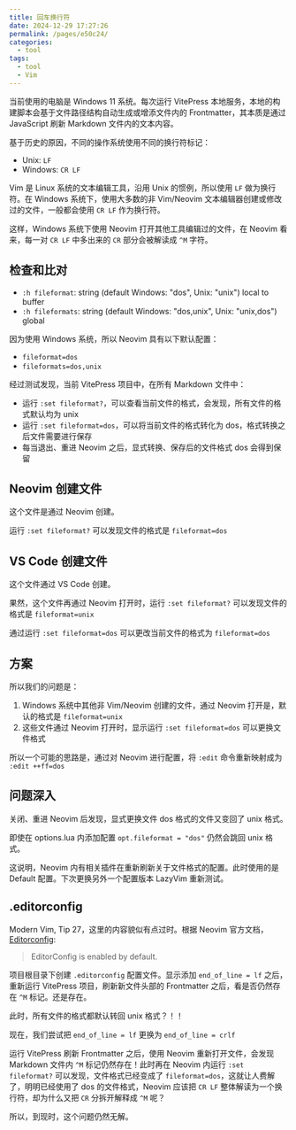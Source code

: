 ```yaml
---
title: 回车换行符
date: 2024-12-29 17:27:26
permalink: /pages/e50c24/
categories: 
  - tool
tags: 
  - tool
  - Vim
---
```


当前使用的电脑是 Windows 11 系统。每次运行 VitePress 本地服务，本地的构建脚本会基于文件路径结构自动生成或增添文件内的 Frontmatter，其本质是通过 JavaScript 刷新 Markdown 文件内的文本内容。

基于历史的原因，不同的操作系统使用不同的换行符标记：

- Unix: `LF`
- Windows: `CR LF`

Vim 是 Linux 系统的文本编辑工具，沿用 Unix 的惯例，所以使用 `LF` 做为换行符。在 Windows 系统下，使用大多数的非 Vim/Neovim 文本编辑器创建或修改过的文件，一般都会使用 `CR LF` 作为换行符。

这样，Windows 系统下使用 Neovim 打开其他工具编辑过的文件，在 Neovim 看来，每一对 `CR LF` 中多出来的 `CR` 部分会被解读成 `^M` 字符。

## 检查和比对

- `:h fileformat`: string (default Windows: "dos", Unix: "unix") local to buffer
- `:h fileformats`: string (default Windows: "dos,unix", Unix: "unix,dos") global

因为使用 Windows 系统，所以 Neovim 具有以下默认配置：

- `fileformat=dos`
- `fileformats=dos,unix`

经过测试发现，当前 VitePress 项目中，在所有 Markdown 文件中：

- 运行 `:set fileformat?`，可以查看当前文件的格式，会发现，所有文件的格式默认均为 unix
- 运行 `:set fileformat=dos`，可以将当前文件的格式转化为 dos，格式转换之后文件需要进行保存
- 每当退出、重进 Neovim 之后，显式转换、保存后的文件格式 dos 会得到保留

## Neovim 创建文件

这个文件是通过 Neovim 创建。

运行 `:set fileformat?` 可以发现文件的格式是 `fileformat=dos`

## VS Code 创建文件

这个文件通过 VS Code 创建。

果然，这个文件再通过 Neovim 打开时，运行 `:set fileformat?` 可以发现文件的格式是 `fileformat=unix`

通过运行 `:set fileformat=dos` 可以更改当前文件的格式为 `fileformat=dos`

## 方案

所以我们的问题是：

1. Windows 系统中其他非 Vim/Neovim 创建的文件，通过 Neovim 打开是，默认的格式是 `fileformat=unix`
2. 这些文件通过 Neovim 打开时，显示运行 `:set fileformat=dos` 可以更换文件格式

所以一个可能的思路是，通过对 Neovim 进行配置，将 `:edit` 命令重新映射成为 `:edit ++ff=dos`

## 问题深入

关闭、重进 Neovim 后发现，显式更换文件 dos 格式的文件又变回了 unix 格式。

即使在 options.lua 内添加配置 `opt.fileformat = "dos"` 仍然会跳回 unix 格式。

这说明，Neovim 内有相关插件在重新刷新关于文件格式的配置。此时使用的是 Default 配置。下次更换另外一个配置版本 LazyVim 重新测试。

## .editorconfig

Modern Vim, Tip 27，这里的内容貌似有点过时。根据 Neovim 官方文档，[Editorconfig](https://neovim.io/doc/user/editorconfig.html):

> EditorConfig is enabled by default.

项目根目录下创建 `.editorconfig` 配置文件。显示添加 `end_of_line = lf` 之后，重新运行 VitePress 项目，刷新新文件头部的 Frontmatter 之后，看是否仍然存在 `^M` 标记。还是存在。

此时，所有文件的格式都默认转回 unix 格式？！！

现在，我们尝试把 `end_of_line = lf` 更换为 `end_of_line = crlf`

运行 VitePress 刷新 Frontmatter 之后，使用 Neovim 重新打开文件，会发现 Markdown 文件内 `^M` 标记仍然存在！此时再在 Neovim 内运行 `:set fileformat?` 可以发现，文件格式已经变成了 `fileformat=dos`，这就让人费解了，明明已经使用了 dos 的文件格式，Neovim 应该把 `CR LF` 整体解读为一个换行符，却为什么又把 `CR` 分拆开解释成 `^M` 呢？

所以，到现时，这个问题仍然无解。
